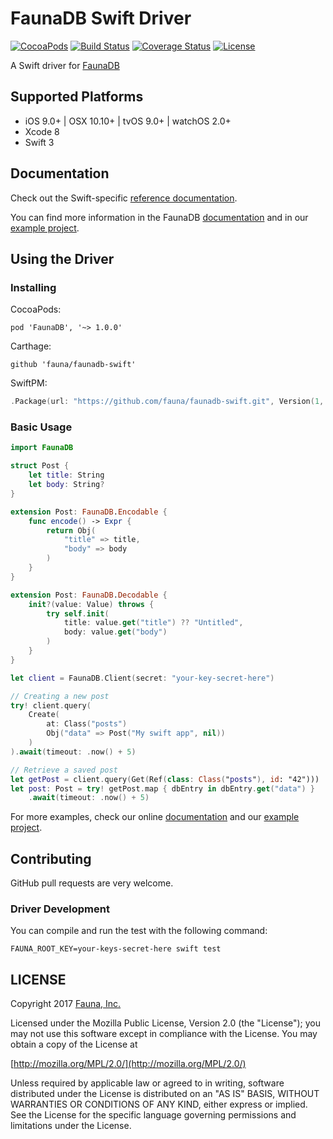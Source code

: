 # FaunaDB Swift Driver

[![CocoaPods](https://img.shields.io/cocoapods/v/FaunaDB.svg)](http://cocoapods.org/pods/FaunaDB)
[![Build Status](https://travis-ci.org/fauna/faunadb-swift.svg?branch=master)](https://travis-ci.org/fauna/faunadb-swift)
[![Coverage Status](https://codecov.io/gh/fauna/faunadb-swift/branch/master/graph/badge.svg)](https://codecov.io/gh/fauna/faunadb-swift)
[![License](https://img.shields.io/badge/license-MPL_2.0-blue.svg?maxAge=2592000)](https://raw.githubusercontent.com/fauna/faunadb-swift/master/LICENSE)

A Swift driver for [FaunaDB](https://fauna.com)

## Supported Platforms

* iOS 9.0+ | OSX 10.10+ | tvOS 9.0+ | watchOS 2.0+
* Xcode 8
* Swift 3

## Documentation

Check out the Swift-specific [reference documentation](http://fauna.github.io/faunadb-swift/).

You can find more information in the FaunaDB [documentation](https://fauna.com/documentation)
and in our [example project](https://github.com/fauna/faunadb-swift/tree/master/Example).

## Using the Driver

### Installing

CocoaPods:

```
pod 'FaunaDB', '~> 1.0.0'
```

Carthage:

```
github 'fauna/faunadb-swift'
```

SwiftPM:

```swift
.Package(url: "https://github.com/fauna/faunadb-swift.git", Version(1, 0, 0))
```

### Basic Usage

```swift
import FaunaDB

struct Post {
    let title: String
    let body: String?
}

extension Post: FaunaDB.Encodable {
    func encode() -> Expr {
        return Obj(
            "title" => title,
            "body" => body
        )
    }
}

extension Post: FaunaDB.Decodable {
    init?(value: Value) throws {
        try self.init(
            title: value.get("title") ?? "Untitled",
            body: value.get("body")
        )
    }
}

let client = FaunaDB.Client(secret: "your-key-secret-here")

// Creating a new post
try! client.query(
    Create(
        at: Class("posts")
        Obj("data" => Post("My swift app", nil))
    )
).await(timeout: .now() + 5)

// Retrieve a saved post
let getPost = client.query(Get(Ref(class: Class("posts"), id: "42")))
let post: Post = try! getPost.map { dbEntry in dbEntry.get("data") }
    .await(timeout: .now() + 5)
```

For more examples, check our online [documentation](https://fauna.com/documentation)
and our [example project](https://github.com/fauna/faunadb-swift/tree/master/Example).

## Contributing

GitHub pull requests are very welcome.

### Driver Development

You can compile and run the test with the following command:

```
FAUNA_ROOT_KEY=your-keys-secret-here swift test
```

## LICENSE

Copyright 2017 [Fauna, Inc.](https://fauna.com/)

Licensed under the Mozilla Public License, Version 2.0 (the
"License"); you may not use this software except in compliance with
the License. You may obtain a copy of the License at

[http://mozilla.org/MPL/2.0/](http://mozilla.org/MPL/2.0/)

Unless required by applicable law or agreed to in writing, software
distributed under the License is distributed on an "AS IS" BASIS,
WITHOUT WARRANTIES OR CONDITIONS OF ANY KIND, either express or
implied. See the License for the specific language governing
permissions and limitations under the License.
